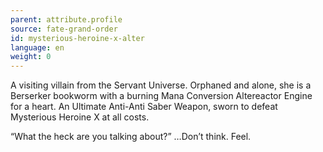 ```yaml
---
parent: attribute.profile
source: fate-grand-order
id: mysterious-heroine-x-alter
language: en
weight: 0
---
```


A visiting villain from the Servant Universe.
Orphaned and alone, she is a Berserker bookworm with a burning Mana Conversion Altereactor Engine for a heart.
An Ultimate Anti-Anti Saber Weapon, sworn to defeat Mysterious Heroine X at all costs.

“What the heck are you talking about?”
…Don’t think. Feel.
